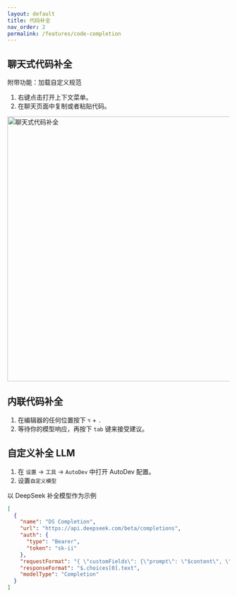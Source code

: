 ```yaml
---
layout: default
title: 代码补全
nav_order: 2
permalink: /features/code-completion
---
```


## 聊天式代码补全

附带功能：加载自定义规范

1. 右键点击打开上下文菜单。
2. 在聊天页面中复制或者粘贴代码。

<img src="https://unitmesh.cc/auto-dev/chat-code-completion.png" alt="聊天式代码补全" width="600px"/>

## 内联代码补全

1. 在编辑器的任何位置按下 `⌥` + `.`
2. 等待你的模型响应，再按下 `tab` 键来接受建议。

## 自定义补全 LLM

1. 在 `设置` -> `工具` -> `AutoDev` 中打开 AutoDev 配置。
2. 设置`自定义模型`

以 DeepSeek 补全模型作为示例

```json
[
  {
    "name": "DS Completion",
    "url": "https://api.deepseek.com/beta/completions",
    "auth": {
      "type": "Bearer",
      "token": "sk-ii"
    },
    "requestFormat": "{ \"customFields\": {\"prompt\": \"$content\", \"model\": \"deepseek-chat\", \"max_tokens\": 128 }}",
    "responseFormat": "$.choices[0].text",
    "modelType": "Completion"
  }
]
```
